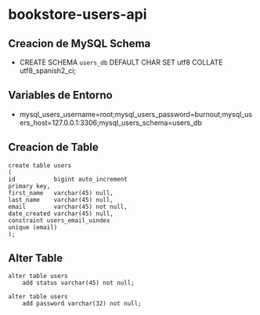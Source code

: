 # bookstore-users-api

## Creacion de MySQL Schema
- CREATE SCHEMA `users_db` DEFAULT CHAR SET utf8 COLLATE utf8_spanish2_ci;

## Variables de Entorno
- mysql_users_username=root;mysql_users_password=burnout;mysql_users_host=127.0.0.1:3306;mysql_users_schema=users_db

## Creacion de Table

````
create table users
(
id           bigint auto_increment
primary key,
first_name   varchar(45) null,
last_name    varchar(45) null,
email        varchar(45) not null,
date_created varchar(45) null,
constraint users_email_uindex
unique (email)
);
````

## Alter Table

````
alter table users
	add status varchar(45) not null;

alter table users
	add password varchar(32) not null;
````